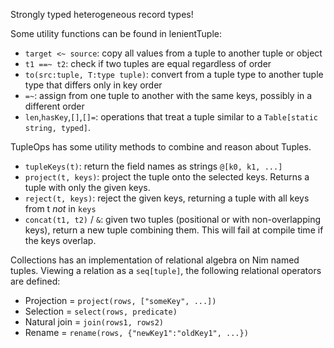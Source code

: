 Strongly typed heterogeneous record types!

Some utility functions can be found in lenientTuple:

- `target <~ source`: copy all values from a tuple to another tuple or object
- `t1 ==~ t2`: check if two tuples are equal regardless of order
- `to(src:tuple, T:type tuple)`: convert from a tuple type to another tuple type that differs only in key order
- `=~`: assign from one tuple to another with the same keys, possibly in a different order
- `len`,`hasKey`,`[]`,`[]=`: operations that treat a tuple similar to a `Table[static string, typed]`.

TupleOps has some utility methods to combine and reason about Tuples.

- `tupleKeys(t)`: return the field names as strings `@[k0, k1, ...]`
- `project(t, keys)`: project the tuple onto the selected keys. Returns a tuple with only the given keys.
- `reject(t, keys)`: reject the given keys, returning a tuple with all keys from t *not* in `keys`
- `concat(t1, t2)` / `&`: given two tuples (positional or with non-overlapping keys), return a new tuple combining them. This will fail at compile time if the keys overlap.

Collections has an implementation of relational algebra on Nim named tuples. Viewing a relation as a `seq[tuple]`, the following relational operators are defined:

- Projection = `project(rows, ["someKey", ...])`
- Selection = `select(rows, predicate)`
- Natural join = `join(rows1, rows2)`
- Rename = `rename(rows, {"newKey1":"oldKey1", ...})`
